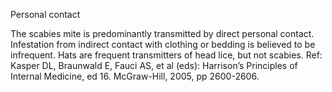 Personal contact

The scabies mite is predominantly transmitted by direct personal contact. Infestation from indirect contact with clothing or bedding is believed to be infrequent. Hats are frequent transmitters of head lice, but not scabies. Ref: Kasper DL, Braunwald E, Fauci AS, et al (eds): Harrison’s Principles of Internal Medicine, ed 16. McGraw-Hill, 2005, pp 2600-2606.